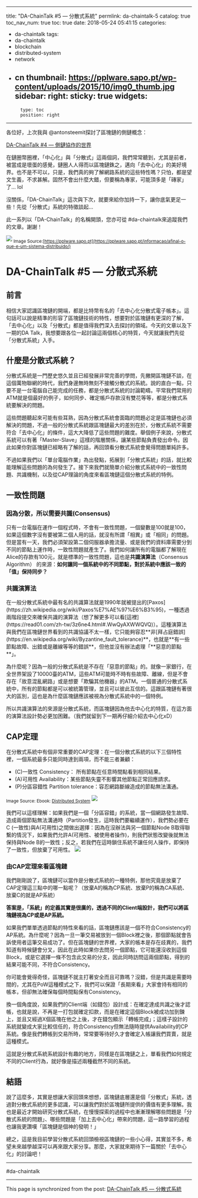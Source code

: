 
---
title: "DA-ChainTalk #5 — 分散式系統"
permlink: da-chaintalk-5
catalog: true
toc_nav_num: true
toc: true
date: 2018-05-24 05:41:15
categories:
- da-chaintalk
tags:
- da-chaintalk
- blockchain
- distributed-system
- network
- cn
thumbnail: https://pplware.sapo.pt/wp-content/uploads/2015/10/img0_thumb.jpg
sidebar:
    right:
        sticky: true
widgets:
    -
        type: toc
        position: right
---


各位好，上次我與 @antonsteemit探討了區塊鏈的側鏈概念：

[DA-ChainTalk #4 — 側鏈協作的世界](https://steemit.com/da-chaintalk/@deanliu/da-chaintalk-4)

在鏈圈幣圈裡，「中心化」與「分散式」這兩個詞，我們常常聽到，尤其是前者，被當成是壞蛋的感覺，鏈圈人人得而以區塊鏈銖之，邁向「去中心化」的美好境界。也不是不可以，只是，我們真的夠了解網路系統的這些特性嗎？只怕，都是望文生義，不求甚解。固然不會出什麼大錯，但要稱為專家，可能頂多是「磚家」了... lol

沒關係，「DA-ChainTalk」這次與下次，就要來給你加持一下，讓你底氣更足一些！先從「分散式」系統的特徵談起...

此一系列以「DA-ChainTalk」的名稱開頭，您亦可從 #da-chaintalk來追蹤我們的文章。謝謝！

![](https://pplware.sapo.pt/wp-content/uploads/2015/10/img0_thumb.jpg)
<sub>Image Source:[https://pplware.sapo.pt](https://pplware.sapo.pt/informacao/afinal-o-que-e-um-sistema-distribuido/)</sub>

<h1>DA-ChainTalk #5 — 分散式系統</h1>

<h2>前言</h2>
相信大家認識區塊鏈的開端，都是比特幣有名的「去中心化分散式電子帳本」。這句話可以說是精準的形容了區塊鏈技術的特性，想要對於區塊鏈有更深的了解，「去中心化」以及「分散式」都是值得我們深入去探討的領域。今天的文章以及下一期的DA Talk，我想要跟各位一起討論這兩個核心的特質，今天就讓我們先從「分散式系統」入手。

<h2>什麼是分散式系統？</h2>
分散式系統是一門歷史悠久並且已經發展非常完善的學問，先撇開區塊鏈不談，在這個萬物聯網的時代，我們身邊無時無刻不接觸分散式的系統。說的直白一點，只要不是一台電腦自己能完成的任務，都是分散式系統的討論範疇。平常我們常用的ATM就是個最好的例子，如何同步、確定帳戶存款沒有雙花等等，都是分散式系統要解決的問題。

這些問題聽起來可能有些耳熟，因為分散式系統會面臨的問題必定是區塊鏈也必須解決的問題，不過一般的分散式系統跟區塊鏈最大的差別在於，分散式系統不需要符合「去中心化」的條件，這大大降低了這些問題的難度。舉個例子來說，分散式系統可以有著「Master-Slave」這樣的階層關係，讓某些節點負責發出命令。因此如果你對區塊鏈已經略有了解的話，再回頭看分散式系統會覺得問題單純許多。

不過如果我們以「單台電腦作業」為出發點，拓展到「分散式系統」的話，就比較能理解這些問題的為何發生了。接下來我們就簡單介紹分散式系統中的一致性問題、共識機制，以及從CAP理論的角度來看區塊鏈這個分散式系統的特例。

<h2>一致性問題</h2>

<h3>因為分散，所以需要共識(Consensus)</h3>

只有一台電腦在運作一個程式時，不會有一致性問題，一個變數是100就是100，如果這個數字沒有要被第二個人用的話，就沒有所謂「相異」或「相同」的問題。但是當有一天，我們必須架設第二個伺服器承擔流量、或是我們的資料庫需要分到不同的節點上運作時，一致性問題就產生了。我們如何讓所有的電腦都了解現在Alice的存款有100元，就是標準的一致性問題，這也是**共識演算法**（Consensus Algorithm） 的來源：**如何讓同一個系統中的不同節點，對於系統中應該一致的「值」保持同步？**

<h3>共識演算法</h3>
在一般分散式系統中最有名的共識算法就是1990年就被提出的[Paxos](https://zh.wikipedia.org/wiki/Paxos%E7%AE%97%E6%B3%95)，一種透過兩階段提交來確保共識的演算法（想了解更多可以看[這裡](https://read01.com/zh-tw/3z6ne4.html#.WwQyAXWWQVQ)）。這種演算法與我們在區塊鏈世界看到的共識協議不太一樣，它只能夠容忍**非[拜占庭錯誤](https://en.wikipedia.org/wiki/Byzantine_fault_tolerance)**，也就是**有一些節點故障、出錯或是離線等等的錯誤**，但他並沒有辦法處理「**惡意的節點**」。

為什麼呢？因為一般的分散式系統是不存在「惡意的節點」的。就像一家銀行，在全世界架設了10000臺的ATM，這些ATM可能時不時有些故障、離線，但是不會存在「故意混亂網路」或是想要「欺騙其他機器」的ATM。一個普通的分散式系統中，所有的節點都是可以被統籌管理，並且可以彼此互信的。這跟區塊鏈有著很大的區別，這也是為什麼區塊鏈應該被視為分散式系統中的一個特例。

所以共識演算法的來源是分散式系統，而區塊鏈因為他去中心化的特質，在這方面的演算法設計勢必更加困難。（我們就留到下一期再仔細介紹去中心化xD）

<h2>CAP定理</h2>
在分散式系統中有個非常重要的CAP定理：在一個分散式系統的以下三個特性裡，一個系統最多只能同時達到兩項，而不能三者兼顧：

* (C)一致性 Consistency： 所有節點在任意時間點看到相同結果。
* (A)可用性 Availability：某些節點失靈不影響其他節點正常回應請求。
* (P)分區容錯性 Partition tolerance：容忍網路斷線造成的節點無法溝通。

<sub>Image Source: Ebook: [Distributed System](http://book.mixu.net/distsys/ebook.html)</sub>
![](https://steemitimages.com/DQmQQpewWQLDr3i8EjQqUMCsfwevawmdbbLx23dqcrLsmXy/image.png)

我們可以這樣理解：如果我們是一個「分區容錯」的系統，當一個網路發生故障、造成兩個節點無法溝通時（Partition發生，這時我們要繼續運作），我們勢必要在C (一致性)與A(可用性)之間做出選擇：因為在沒辦法與另一個節點Node B取得聯繫的情況下，如果我們允許A(可用性、被使用者操作)，則我們狀態改變後就無法保持與Node B的一致性；反之，若我們在這時鎖住系統不讓任何人操作，即保持了一致性，但放棄了可用性。
![](https://steemitimages.com/DQmYLFe9RExDR2MTPB25B5ocmgrZEHb9qY7QdK7KbN11awS/image.png)


<h3>由CAP定理來看區塊鏈</h3>
我們剛剛說了，區塊鏈可以當作是分散式系統的一種特例，那他究竟是放棄了CAP定理這三點中的哪一點呢？（放棄A的稱為CP系統、放棄P的稱為CA系統、放棄C的就是AP系統）

**答案是，「系統」的定義其實是很廣的，透過不同的Client端設計，我們可以將區塊鏈視為CP或是AP系統。**

如果我們單單透過節點的特性來看的話，區塊鏈應該是一個不符合Consistency的AP系統。為什麼呢？因為一旦一筆交易被放到一個Block裡之後，那個節點就會告訴使用者這筆交易成功了。但在區塊鏈的世界裡，大家的帳本是存在歧異的，我們知道有時候鏈會分叉，因此在此時如果你去問另一個節點，它可能還沒收到這個Block，或是它選擇一條不包含此交易的分支，因此同時訪問這兩個節點，得到的結果可能不同，不符合Consistency。

你可能會覺得奇怪，區塊鏈不就主打著安全而且可靠嗎？沒錯，但是共識是需要時間的，尤其在PoW這種模式之下，我們可以保證「長期來看」大家會持有相同的帳本，但卻無法確保每個時間點保有Consistency。

換一個角度說，如果我們的Client端（如錢包）設計成：在確定達成共識之後才認帳，也就是說，不再是一打包就確定扣款，而是在確定這個Block被成功加到鍊上，並且又經過X個區塊在他之上後，才在錢包顯示「轉帳完成」；這樣子設計的系統就變成大家比較信任的，符合Consistency但無法隨時提供Availability的CP系統。像是我們轉帳到交易所時，常常要等待好久才會確定入帳讓我們買賣，就是這種模式。

這就是分散式系統系統設計有趣的地方，同樣是在區塊鏈之上，單看我們如何規定不同的Client行為，就好像是描述兩種截然不同的系統。


<h2>結語</h2>
說了這麼多，其實是想讓大家回頭來想想，區塊鏈底層還是個「分散式」系統，透過對分散式系統的更多認識，可以讓我們對於區塊鏈所提供的價值有更多理解。我也是最近才開始研究分散式系統，在慢慢探索的過程中也漸漸理解哪些問題是「分散式系統的問題」、哪些問題是「加上去中心化」帶來的問題，這一路學習的過程也讓我更讚嘆「區塊鏈是個神的發明！」

總之，這是我目前學習分散式系統回頭檢視區塊鏈的一些小心得，其實並不多，希望未來越學越深可以再來跟大家分享。那麼，大家就來期待下一篇關於「去中心化」的討論吧！


*****
#da-chaintalk

- - -

This page is synchronized from the post: [DA-ChainTalk #5 — 分散式系統](https://steemit.com/@deanliu/da-chaintalk-5)
